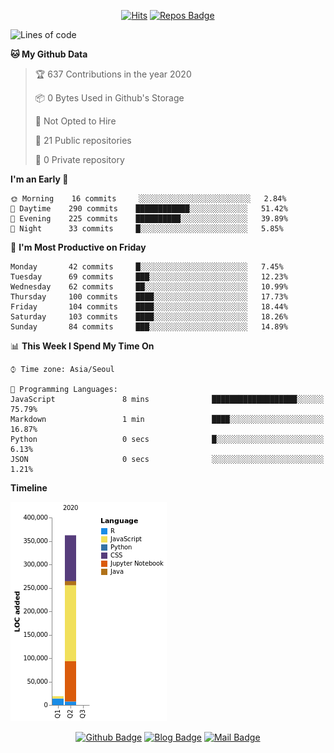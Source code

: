 
<div align=center>

[![Hits](https://hits.seeyoufarm.com/api/count/incr/badge.svg?url=https%3A%2F%2Fgithub.com/sangm1n)](https://hits.seeyoufarm.com) 
[![Repos Badge](https://badges.pufler.dev/repos/sangm1n)](https://badges.pufler.dev)

</div>

<!--START_SECTION:waka-->
![Lines of code](https://img.shields.io/badge/From%20Hello%20World%20I%27ve%20Written-0%20Lines%20of%20code-blue)

**🐱 My Github Data** 

> 🏆 637 Contributions in the year 2020
 > 
> 📦 0 Bytes Used in Github's Storage 
 > 
> 🚫 Not Opted to Hire
 > 
> 📜 21 Public repositories
 > 
> 🔑 0 Private repository 
 > 
**I'm an Early 🐤** 

```text
🌞 Morning    16 commits     ░░░░░░░░░░░░░░░░░░░░░░░░░   2.84% 
🌆 Daytime    290 commits    ████████████░░░░░░░░░░░░░   51.42% 
🌃 Evening    225 commits    ██████████░░░░░░░░░░░░░░░   39.89% 
🌙 Night      33 commits     █░░░░░░░░░░░░░░░░░░░░░░░░   5.85%

```
📅 **I'm Most Productive on Friday** 

```text
Monday       42 commits     █░░░░░░░░░░░░░░░░░░░░░░░░   7.45% 
Tuesday      69 commits     ███░░░░░░░░░░░░░░░░░░░░░░   12.23% 
Wednesday    62 commits     ██░░░░░░░░░░░░░░░░░░░░░░░   10.99% 
Thursday     100 commits    ████░░░░░░░░░░░░░░░░░░░░░   17.73% 
Friday       104 commits    ████░░░░░░░░░░░░░░░░░░░░░   18.44% 
Saturday     103 commits    ████░░░░░░░░░░░░░░░░░░░░░   18.26% 
Sunday       84 commits     ███░░░░░░░░░░░░░░░░░░░░░░   14.89%

```


📊 **This Week I Spend My Time On** 

```text
⌚︎ Time zone: Asia/Seoul

💬 Programming Languages: 
JavaScript               8 mins              ███████████████████░░░░░░   75.79% 
Markdown                 1 min               ████░░░░░░░░░░░░░░░░░░░░░   16.87% 
Python                   0 secs              █░░░░░░░░░░░░░░░░░░░░░░░░   6.13% 
JSON                     0 secs              ░░░░░░░░░░░░░░░░░░░░░░░░░   1.21%

```

**Timeline**

![Chart not found](https://github.com/sangm1n/sangm1n/blob/master/charts/bar_graph.png) 


<!--END_SECTION:waka-->

<div align=center>
  
[![Github Badge](http://img.shields.io/badge/-github-black?style=flat-square&logo=github&logoColor=white&link=https:https://github.com/sangm1n/)](https://github.com/sangm1n/)
[![Blog Badge](http://img.shields.io/badge/-devlog-00C7B7?style=flat-square&logo=Netlify&logoColor=white&link=https:https://sangminlog.netlify.app/)](https://sangminlog.netlify.app/)
[![Mail Badge](http://img.shields.io/badge/-mail-D14836?style=flat-square&logo=Gmail&logoColor=white&link=mailto:dltkd96als@naver.com)](mailto:dltkd96als@naver.com/)

</div>

<!--
**sangm1n/sangm1n** is a ✨ _special_ ✨ repository because its `README.md` (this file) appears on your GitHub profile.

Here are some ideas to get you started:

- 🔭 I’m currently working on ...
- 🌱 I’m currently learning ...
- 👯 I’m looking to collaborate on ...
- 🤔 I’m looking for help with ...
- 💬 Ask me about ...
- 📫 How to reach me: ...
- 😄 Pronouns: ...
- ⚡ Fun fact: ...

https://shields.io/
-->
